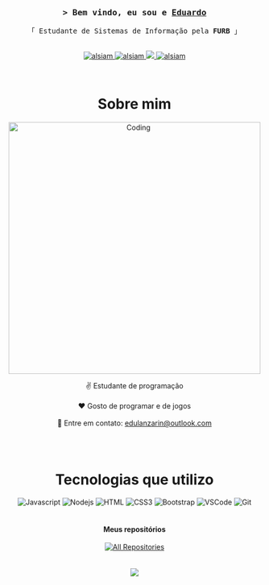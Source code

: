 <!--
<h2 align="center">
  Welcome to Al Siam World!
  <img src="https://media.giphy.com/media/hvRJCLFzcasrR4ia7z/giphy.gif" width="28">
</h2>
-->

<!--
<p align="center">
  <a href="https://github.com/alsiam"><img src="https://readme-typing-svg.herokuapp.com/?lines=Self%20Taught%20Programmer;Front%20End%20Developer;1.5%2B%20years%20of%20coding%20experience;Always%20learning%20new%20things&center=true&width=380&height=45"></a>
</p>

 -->
<!-- Intro  -->
<h3 align="center">
        <samp>&gt; Bem vindo, eu sou e
                <b><a target="_blank" href="https://alsiam.com">Eduardo</a></b>
        </samp>
</h3>


<p align="center"> 
  <samp>
    「 Estudante de Sistemas de Informação pela <b>FURB</b> 」
    <br>
    <br>
  </samp>
</p>

<p align="center">
 <a href="https://edulanzarin.netlify.app" target="_blank">
  <img src="https://img.shields.io/badge/Website-DC143C?style=for-the-badge&logo=medium&logoColor=white" alt="alsiam" />
 </a>
 <a href="https://linkedin.com/in/eduardolanzarin" target="_blank">
  <img src="https://img.shields.io/badge/LinkedIn-0077B5?style=for-the-badge&logo=linkedin&logoColor=white" alt="alsiam"/>
 </a>
 <a href="https://twitter.com/edulanzarin" target="_blank">
  <img src="https://img.shields.io/badge/Twitter-1DA1F2?style=for-the-badge&logo=twitter&logoColor=white" />
 </a>
 <a href="https://instagram.com/edulanzarin" target="_blank">
  <img src="https://img.shields.io/badge/Instagram-fe4164?style=for-the-badge&logo=instagram&logoColor=white" alt="alsiam" />
 </a> 
</p>
<br/>

<div align="center">
<!-- About Section -->
 <h1>Sobre mim</h1>
 
<p>
 <img align="center" width="500" src="https://i.pinimg.com/originals/21/11/61/21116158daaeb1459b4ec0758505e1ad.gif" alt="Coding" />
  
 ✌️  Estudante de programação<br/><br/>
 ❤️ Gosto de programar e de jogos<br/><br/>
 📧 Entre em contato: edulanzarin@outlook.com<br/><br/>

</p>

<br/>

<h1>Tecnologias que utilizo</h1>
</div>
<div align="center">
    <img src="https://img.shields.io/badge/Javascript-F0DB4F?style=for-the-badge&labelColor=black&logo=javascript&logoColor=F0DB4F" alt="Javascript">
    <img src="https://img.shields.io/badge/Nodejs-3C873A?style=for-the-badge&labelColor=black&logo=node.js&logoColor=3C873A" alt="Nodejs">
    <img src="https://img.shields.io/badge/HTML5-E34F26?style=for-the-badge&logo=html5&logoColor=white" alt="HTML">
    <img src="https://img.shields.io/badge/CSS3-1572B6?style=for-the-badge&logo=css3&logoColor=white" alt="CSS3">
    <img src="https://img.shields.io/badge/Bootstrap-563D7C?style=for-the-badge&logo=bootstrap&logoColor=white" alt="Bootstrap">
    <img src="https://img.shields.io/badge/Visual_Studio-0078d7?style=for-the-badge&logo=visual%20studio&logoColor=white" alt="VSCode">
    <img src="https://img.shields.io/badge/Git-F05032?style=for-the-badge&logo=git&logoColor=white" alt="Git">
</div>

<br/>

<div align="center">
  <h4>Meus repositórios</h4>
  <a href="https://github.com/edulanzarin?tab=repositories" target="_blank"><img alt="All Repositories" title="All Repositories" src="https://img.shields.io/badge/GitHub-100000?style=for-the-badge&logo=github&logoColor=white"/></a>
</div>

<br/>
<br/>
<div align="center">
  <img src="https://github-readme-stats.vercel.app/api?username=edulanzarin&show_icons=true&theme=radical">
</div>
